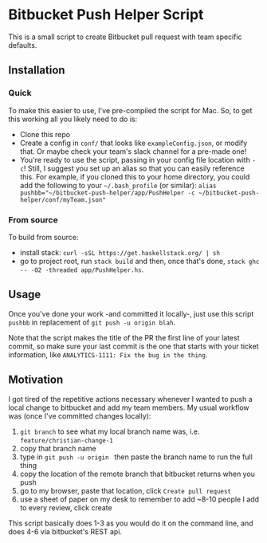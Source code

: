 # Bitbucket Push Helper Script

This is a small script to create Bitbucket pull request with team specific defaults.

## Installation

### Quick
To make this easier to use, I've pre-compiled the script for Mac. So, to get this working all you likely need to do is:
- Clone this repo
- Create a config in `conf/` that looks like `exampleConfig.json`, or modify that. Or maybe check your team's slack 
channel for a pre-made one!
- You're ready to use the script, passing in your config file location with `-c`! Still, I suggest you set up an alias 
so that you can easily reference this. For example, if you cloned this to your home directory, you could add the following
to your `~/.bash_profile` (or similar):
`alias pushbb="~/bitbucket-push-helper/app/PushHelper -c ~/bitbucket-push-helper/conf/myTeam.json"`

### From source 
To build from source:
- install stack: `curl -sSL https://get.haskellstack.org/ | sh`
- go to project root, run `stack build` and then, once that's done, `stack ghc -- -O2 -threaded app/PushHelper.hs`.

## Usage
Once you've done your work -and committed it locally-, just use this script `pushbb` in replacement of 
`git push -u origin blah`.  

Note that the script makes the title of the PR the first line of your latest commit, so make sure your last commit is
the one that starts with your ticket information, like `ANALYTICS-1111: Fix the bug in the thing`. 

## Motivation
I got tired of the repetitive actions necessary whenever I wanted to push a local change to bitbucket and add my team
members. My usual workflow was (once I've committed changes locally): 
1. `git branch` to see what my local branch name was, i.e. `feature/christian-change-1`
2. copy that branch name
3. type in `git push -u origin ` then paste the branch name to run the full thing
4. copy the location of the remote branch that bitbucket returns when you push
5. go to my browser, paste that location, click `Create pull request`
6. use a sheet of paper on my desk to remember to add ~8-10 people I add to every review, click create

This script basically does 1-3 as you would do it on the command line, and does 4-6 via bitbucket's REST api. 